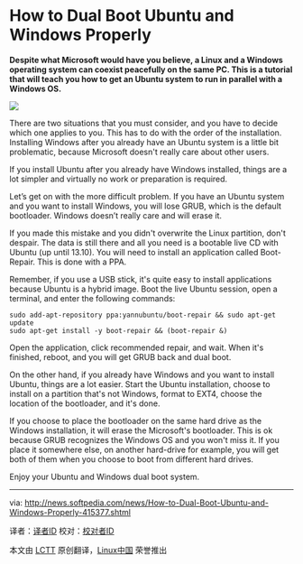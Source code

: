 How to Dual Boot Ubuntu and Windows Properly
================================================================================
**Despite what Microsoft would have you believe, a Linux and a Windows operating system can coexist peacefully on the same PC. This is a tutorial that will teach you how to get an Ubuntu system to run in parallel with a Windows OS.**

![](http://i1-news.softpedia-static.com/images/news2/How-to-Dual-Boot-Ubuntu-and-Windows-Properly-415377-2.jpg)

There are two situations that you must consider, and you have to decide which one applies to you. This has to do with the order of the installation. Installing Windows after you already have an Ubuntu system is a little bit problematic, because Microsoft doesn't really care about other users.

If you install Ubuntu after you already have Windows installed, things are a lot simpler and virtually no work or preparation is required.

Let’s get on with the more difficult problem. If you have an Ubuntu system and you want to install Windows, you will lose GRUB, which is the default bootloader. Windows doesn’t really care and will erase it.

If you made this mistake and you didn't overwrite the Linux partition, don't despair. The data is still there and all you need is a bootable live CD with Ubuntu (up until 13.10). You will need to install an application called Boot-Repair. This is done with a PPA.

Remember, if you use a USB stick, it's quite easy to install applications because Ubuntu is a hybrid image. Boot the live Ubuntu session, open a terminal, and enter the following commands:

    sudo add-apt-repository ppa:yannubuntu/boot-repair && sudo apt-get update
    sudo apt-get install -y boot-repair && (boot-repair &)

Open the application, click recommended repair, and wait. When it's finished, reboot, and you will get GRUB back and dual boot.

On the other hand, if you already have Windows and you want to install Ubuntu, things are a lot easier. Start the Ubuntu installation, choose to install on a partition that's not Windows, format to EXT4, choose the location of the bootloader, and it's done.

If you choose to place the bootloader on the same hard drive as the Windows installation, it will erase the Microsoft's bootloader. This is ok because GRUB recognizes the Windows OS and you won't miss it. If you place it somewhere else, on another hard-drive for example, you will get both of them when you choose to boot from different hard drives.

Enjoy your Ubuntu and Windows dual boot system.

--------------------------------------------------------------------------------

via: http://news.softpedia.com/news/How-to-Dual-Boot-Ubuntu-and-Windows-Properly-415377.shtml

译者：[译者ID](https://github.com/译者ID) 校对：[校对者ID](https://github.com/校对者ID)

本文由 [LCTT](https://github.com/LCTT/TranslateProject) 原创翻译，[Linux中国](http://linux.cn/) 荣誉推出